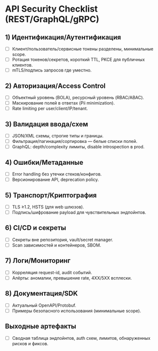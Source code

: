 
# API Security Checklist (REST/GraphQL/gRPC)

## 1) Идентификация/Аутентификация
- [ ] Клиент/пользователь/сервисные токены разделены, минимальные scope.
- [ ] Ротация токенов/секретов, короткий TTL, PKCE для публичных клиентов.
- [ ] mTLS/подпись запросов где уместно.

## 2) Авторизация/Access Control
- [ ] Объектный уровень (BOLA), ресурсный уровень (RBAC/ABAC).
- [ ] Маскирование полей в ответах (Pii minimization).
- [ ] Rate limiting per user/client/IP/tenant.

## 3) Валидация ввода/схем
- [ ] JSON/XML схемы, строгие типы и границы.
- [ ] Фильтрация/пагинация/сортировка — белые списки полей.
- [ ] GraphQL: depth/complexity лимиты, disable introspection в prod.

## 4) Ошибки/Метаданные
- [ ] Error handling без утечки стеков/конфигов.
- [ ] Версионирование API, deprecation policy.

## 5) Транспорт/Криптография
- [ ] TLS ≥1.2, HSTS (для web шлюзов).
- [ ] Подпись/шифрование payload для чувствительных эндпойнтов.

## 6) CI/CD и секреты
- [ ] Секреты вне репозитория, vault/secret manager.
- [ ] Scan зависимостей и контейнеров, SBOM.

## 7) Логи/Мониторинг
- [ ] Корреляция request-id, audit событий.
- [ ] Алёрты: аномалии, превышение rate, 4XX/5XX всплески.

## 8) Документация/SDK
- [ ] Актуальный OpenAPI/Protobuf.
- [ ] Примеры безопасного использования (минимальные scope).

## Выходные артефакты
- [ ] Сводная таблица эндпойнтов, auth схем, лимитов, обнаруженных рисков и фиксов.
